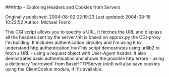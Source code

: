 ###http - Exploring Headers and Cookies from Servers

Originally published: 2004-08-02 02:19:23
Last updated: 2004-08-18 10:23:52
Author: Michael Foord

This CGI script allows you to specify a URL. It fetches the URL and displays all the headers sent by the server.\nIt is based on approx.py the CGI-proxy I'm building. It includes authentication circuitry and I'm using it to understand http authentication.\n\nThis script demostrates using urllib2 to fetch a URL - using a request object with User-Agent header. It also demostrates basic authentication and shows the possible http errors - using a dictionary 'borrowed' from BaseHTTPServer.\n\nIt will also save cookies using the ClientCookie module, if it's available.